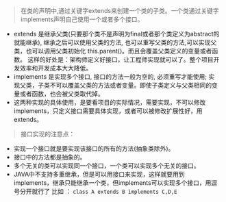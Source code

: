 > 在类的声明中,通过关键字extends来创建一个类的子类。一个类通过关键字implements声明自己使用一个或者多个接口。
- extends 是继承父类(只要那个类不是声明为final或者那个类定义为abstract的就能继承), 继承之后可以使用父类的方法, 也可以重写父类的方法,可以实现父类，也可以调用父类初始化 this.parent()。而且会覆盖父类定义的变量或者函数。
这样的好处是：架构师定义好接口，让工程师实现就可以了。整个项目开发效率和开发成本大大降低。   
- implements 是实现多个接口, 接口的方法一般为空的, 必须重写才能使用;
实现父类，子类不可以覆盖父类的方法或者变量。即使子类定义与父类相同的变量或者函数，也会被父类取代掉。 
- 这两种实现的具体使用，是要看项目的实际情况，需要实现，不可以修改implements，只定义接口需要具体实现，或者可以被修改扩展性好，用extends。
> 接口实现的注意点：
- 实现一个接口就是要实现该接口的所有的方法(抽象类除外)。 
- 接口中的方法都是抽象的。  
- 多个无关的类可以实现同一个接口，一个类可以实现多个无关的接口。
- JAVA中不支持多重继承，但是可以用接口来实现，这样就要用到implements，继承只能继承一个类，但implements可以实现多个接口，用逗号分开就行了 比如 ：
```class A extends B implements C,D,E``` 
